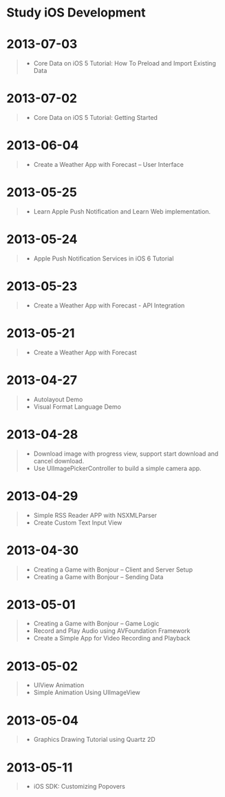 Study iOS Development 
===================

# 2013-07-03
> * Core Data on iOS 5 Tutorial: How To Preload and Import Existing Data

# 2013-07-02
> * Core Data on iOS 5 Tutorial: Getting Started

# 2013-06-04 
> * Create a Weather App with Forecast – User Interface

# 2013-05-25
> * Learn Apple Push Notification and Learn Web implementation.

# 2013-05-24
> * Apple Push Notification Services in iOS 6 Tutorial

# 2013-05-23
> * Create a Weather App with Forecast - API Integration

# 2013-05-21
> * Create a Weather App with Forecast

# 2013-04-27
> * Autolayout Demo
> * Visual Format Language Demo

# 2013-04-28
> * Download image with progress view, support start download and cancel download.
> * Use UIImagePickerController to build a simple camera app.

# 2013-04-29
> * Simple RSS Reader APP with NSXMLParser
> * Create Custom Text Input View

# 2013-04-30
> * Creating a Game with Bonjour – Client and Server Setup
> * Creating a Game with Bonjour – Sending Data

# 2013-05-01
> * Creating a Game with Bonjour – Game Logic
> * Record and Play Audio using AVFoundation Framework
> * Create a Simple App for Video Recording and Playback

# 2013-05-02
> * UIView Animation
> * Simple Animation Using UIImageView

# 2013-05-04
> * Graphics Drawing Tutorial using Quartz 2D

# 2013-05-11
> * iOS SDK: Customizing Popovers

